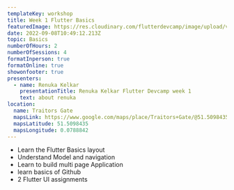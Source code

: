 ```yaml
---
templateKey: workshop
title: Week 1 Flutter Basics
featuredImage: https://res.cloudinary.com/flutterdevcamp/image/upload/v1661175580/flutterdevcamp/venue_basement_2_tjevwz.jpg
date: 2022-09-08T10:49:12.213Z
topic: Basics
numberOfHours: 2
numberOfSessions: 4
formatInperson: true
formatOnline: true
showonfooter: true
presenters:
  - name: Renuka Kelkar
    presentationTitle: Renuka Kelkar Flutter Devcamp week 1
    text: about renuka
location:
  name: Traitors Gate
  mapsLink: https://www.google.com/maps/place/Traitors+Gate/@51.5098435,-0.0788842,19z/data=!4m5!3m4!1s0x4876030dd752a1c5:0x4a35f7c87ee9c96!8m2!3d51.5098435!4d-0.0784241
  mapsLatitude: 51.5098435
  mapsLongitude: 0.0788842
---
```

* Learn the Flutter Basics layout
* Understand Model and navigation
* Learn to build multi page Application
* learn basics of Github
* 2 Flutter UI assignments
